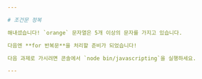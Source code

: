 ```yaml
---

# 조건문 정복

해내셨습니다! `orange` 문자열은 5개 이상의 문자를 가지고 있습니다.

다음엔 **for 반복문**을 처리할 준비가 되었습니다!

다음 과제로 가시려면 콘솔에서 `node bin/javascripting`을 실행하세요.

---
```

